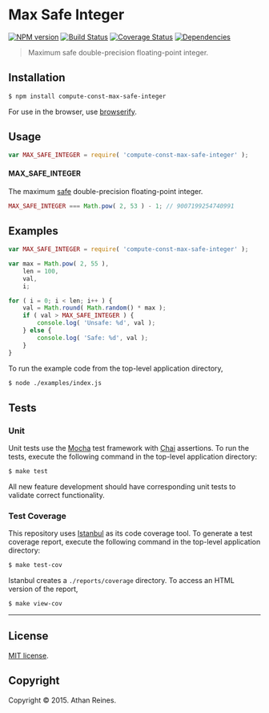 Max Safe Integer
===
[![NPM version][npm-image]][npm-url] [![Build Status][travis-image]][travis-url] [![Coverage Status][coveralls-image]][coveralls-url] [![Dependencies][dependencies-image]][dependencies-url]

> Maximum safe double-precision floating-point integer.


## Installation

``` bash
$ npm install compute-const-max-safe-integer
```

For use in the browser, use [browserify](https://github.com/substack/node-browserify).


## Usage

``` javascript
var MAX_SAFE_INTEGER = require( 'compute-const-max-safe-integer' );
```

#### MAX_SAFE_INTEGER

The maximum [safe](http://www.2ality.com/2013/10/safe-integers.html) double-precision floating-point integer.

``` javascript
MAX_SAFE_INTEGER === Math.pow( 2, 53 ) - 1; // 9007199254740991
```


## Examples

``` javascript
var MAX_SAFE_INTEGER = require( 'compute-const-max-safe-integer' );

var max = Math.pow( 2, 55 ),
	len = 100,
	val,
	i;

for ( i = 0; i < len; i++ ) {
	val = Math.round( Math.random() * max );
	if ( val > MAX_SAFE_INTEGER ) {
		console.log( 'Unsafe: %d', val );
	} else {
		console.log( 'Safe: %d', val );
	}
}
```

To run the example code from the top-level application directory,

``` bash
$ node ./examples/index.js
```


## Tests

### Unit

Unit tests use the [Mocha](http://mochajs.org/) test framework with [Chai](http://chaijs.com) assertions. To run the tests, execute the following command in the top-level application directory:

``` bash
$ make test
```

All new feature development should have corresponding unit tests to validate correct functionality.


### Test Coverage

This repository uses [Istanbul](https://github.com/gotwarlost/istanbul) as its code coverage tool. To generate a test coverage report, execute the following command in the top-level application directory:

``` bash
$ make test-cov
```

Istanbul creates a `./reports/coverage` directory. To access an HTML version of the report,

``` bash
$ make view-cov
```


---
## License

[MIT license](http://opensource.org/licenses/MIT). 


## Copyright

Copyright &copy; 2015. Athan Reines.


[npm-image]: http://img.shields.io/npm/v/compute-const-max-safe-integer.svg
[npm-url]: https://npmjs.org/package/compute-const-max-safe-integer

[travis-image]: http://img.shields.io/travis/compute-io/const-max-safe-integer/master.svg
[travis-url]: https://travis-ci.org/compute-io/const-max-safe-integer

[coveralls-image]: https://img.shields.io/coveralls/compute-io/const-max-safe-integer/master.svg
[coveralls-url]: https://coveralls.io/r/compute-io/const-max-safe-integer?branch=master

[dependencies-image]: http://img.shields.io/david/compute-io/const-max-safe-integer.svg
[dependencies-url]: https://david-dm.org/compute-io/const-max-safe-integer

[dev-dependencies-image]: http://img.shields.io/david/dev/compute-io/const-max-safe-integer.svg
[dev-dependencies-url]: https://david-dm.org/dev/compute-io/const-max-safe-integer

[github-issues-image]: http://img.shields.io/github/issues/compute-io/const-max-safe-integer.svg
[github-issues-url]: https://github.com/compute-io/const-max-safe-integer/issues
